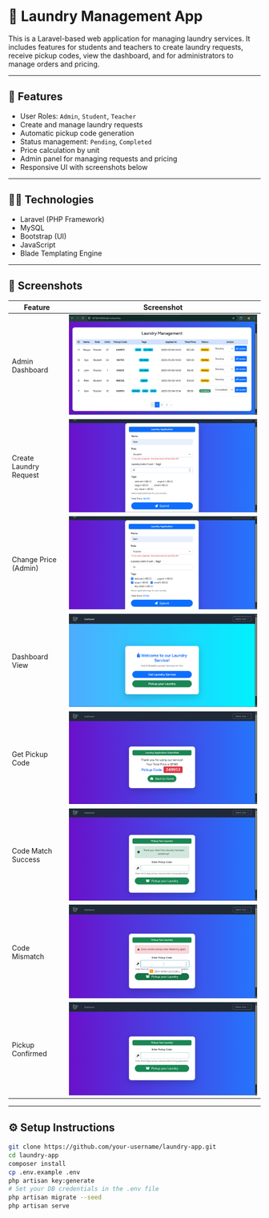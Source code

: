 # 🧺 Laundry Management App

This is a Laravel-based web application for managing laundry services. It includes features for students and teachers to create laundry requests, receive pickup codes, view the dashboard, and for administrators to manage orders and pricing.

---

## 🚀 Features

- User Roles: `Admin`, `Student`, `Teacher`
- Create and manage laundry requests
- Automatic pickup code generation
- Status management: `Pending`, `Completed`
- Price calculation by unit
- Admin panel for managing requests and pricing
- Responsive UI with screenshots below

---

## 🧑‍💻 Technologies

- Laravel (PHP Framework)
- MySQL
- Bootstrap (UI)
- JavaScript
- Blade Templating Engine

---

## 📸 Screenshots

| Feature                | Screenshot                                |
| ---------------------- | ----------------------------------------- |
| Admin Dashboard        | ![Admin](public/images/admin.png)         |
| Create Laundry Request | ![Create](public/images/create.png)       |
| Change Price (Admin)   | ![Price](public/images/price-changes.png) |
| Dashboard View         | ![Dashboard](public/images/dashboard.png) |
| Get Pickup Code        | ![Get Code](public/images/get-code.png)   |
| Code Match Success     | ![Match](public/images/match-code.png)    |
| Code Mismatch          | ![Mismatch](public/images/mismatch-code.png) |
| Pickup Confirmed       | ![Pickup](public/images/pickup.png)       |


---

## ⚙️ Setup Instructions

```bash
git clone https://github.com/your-username/laundry-app.git
cd laundry-app
composer install
cp .env.example .env
php artisan key:generate
# Set your DB credentials in the .env file
php artisan migrate --seed
php artisan serve
